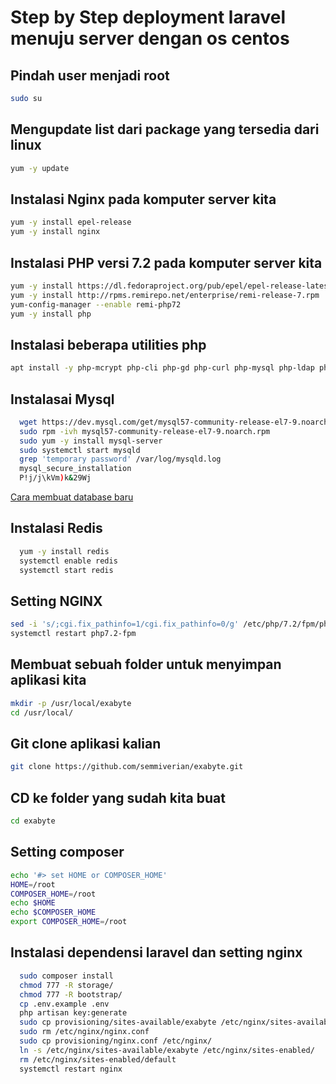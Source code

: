# Step by Step deployment laravel menuju server dengan os centos

## Pindah user menjadi root

```bash
sudo su
```

## Mengupdate list dari package yang tersedia dari linux

```bash
yum -y update
```

## Instalasi Nginx pada komputer server kita

```bash
yum -y install epel-release
yum -y install nginx
```

## Instalasi PHP versi 7.2 pada komputer server kita

```bash
yum -y install https://dl.fedoraproject.org/pub/epel/epel-release-latest-7.noarch.rpm
yum -y install http://rpms.remirepo.net/enterprise/remi-release-7.rpm
yum-config-manager --enable remi-php72
yum -y install php
```

## Instalasi beberapa utilities php

```bash
apt install -y php-mcrypt php-cli php-gd php-curl php-mysql php-ldap php-zip php-fileinfo php-fpm php-mbstring php-dom php-soap composer php-curl php-gd php-bcmath unzip
```

## Instalasai Mysql

```bash
  wget https://dev.mysql.com/get/mysql57-community-release-el7-9.noarch.rpm
  sudo rpm -ivh mysql57-community-release-el7-9.noarch.rpm
  sudo yum -y install mysql-server
  sudo systemctl start mysqld
  grep 'temporary password' /var/log/mysqld.log
  mysql_secure_installation
  P!j/j\kVm)k&29Wj
```

[Cara membuat database baru](https://www.a2hosting.co.id/kb/developer-corner/mysql/managing-mysql-databases-and-users-from-the-command-line#Create-MySQLDatabasesand-Users)

## Instalasi Redis

```bash
  yum -y install redis
  systemctl enable redis
  systemctl start redis
```

## Setting NGINX

```bash
sed -i 's/;cgi.fix_pathinfo=1/cgi.fix_pathinfo=0/g' /etc/php/7.2/fpm/php.ini
systemctl restart php7.2-fpm
```

## Membuat sebuah folder untuk menyimpan aplikasi kita

```bash
mkdir -p /usr/local/exabyte
cd /usr/local/
```

## Git clone aplikasi kalian

```bash
git clone https://github.com/semmiverian/exabyte.git
```

## CD ke folder yang sudah kita buat

```bash
cd exabyte
```

## Setting composer

```bash
echo '#> set HOME or COMPOSER_HOME'
HOME=/root
COMPOSER_HOME=/root
echo $HOME
echo $COMPOSER_HOME
export COMPOSER_HOME=/root
```

## Instalasi dependensi laravel dan setting nginx

```bash
  sudo composer install
  chmod 777 -R storage/
  chmod 777 -R bootstrap/
  cp .env.example .env
  php artisan key:generate
  sudo cp provisioning/sites-available/exabyte /etc/nginx/sites-available/
  sudo rm /etc/nginx/nginx.conf
  sudo cp provisioning/nginx.conf /etc/nginx/
  ln -s /etc/nginx/sites-available/exabyte /etc/nginx/sites-enabled/
  rm /etc/nginx/sites-enabled/default
  systemctl restart nginx
```
